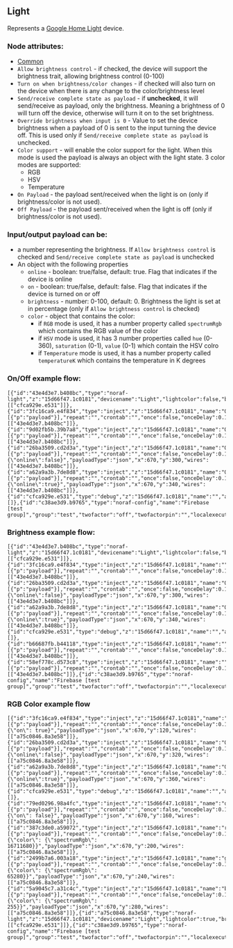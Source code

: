 ## Light

Represents a [Google Home Light](https://developers.google.com/assistant/smarthome/guides/light) device.

### Node attributes:
- [Common](../common.md)
- `Allow brightness control` - if checked, the device will support the brightness trait, allowing brightness control (0-100)
- `Turn on when brightness/color changes` - if checked will also turn on the device when there is any change to the color/brightness level
- `Send/receive complete state as payload` - if **unchecked**, it will send/receive as payload, only the brightness. Meaning a brightness of 0 will turn off the device, otherwise will turn it on to the set brightness.
- `Override brightness when input is 0` - Value to set the device brightness when a payload of 0 is sent to the input turning the device off. This is used only if `Send/receive complete state as payload` is unchecked.
- `Color support` - will enable the color support for the light. When this mode is used the payload is always an object with the light state. 3 color modes are supported:
  - RGB
  - HSV
  - Temperature
- `On Payload` - the payload sent/received when the light is on (only if brightness/color is not used).
- `Off Payload` - the payload sent/received when the light is off (only if brightness/color is not used).


### Input/output payload can be:
- a number representing the brightness. If `Allow brightness control` is checked and `Send/receive complete state as payload` is unchecked
- An object with the following properties
  - `online` - boolean: true/false, default: true. Flag that indicates if the device is online
  - `on` - boolean: true/false, default: false. Flag that indicates if the device is turned on or off
  - `brightness` - number: 0-100, default: 0. Brightness the light is set at in percentage (only if `Allow brightness control` is checked)
  - `color` - object that contains the color:
    - if `RGB` mode is used, it has a number property called `spectrumRgb` which contains the RGB value of the color
    - if `HSV` mode is used, it has 3 number properties called `hue` (0-360), `saturation` (0-1), `value` (0-1) which contain the HSV colro
    - if `Temperature` mode is used, it has a number property called `temperatureK` which contains the temperature in K degrees


### On/Off example flow:

```
[{"id":"43e4d3e7.b408bc","type":"noraf-light","z":"15d66f47.1c0181","devicename":"Light","lightcolor":false,"brightnesscontrol":false,"commandonlycolor":false,"turnonwhenbrightnesschanges":false,"passthru":false,"statepayload":false,"brightnessoverride":"","roomhint":"","name":"","colortype":"rgb","nora":"c38ae3d9.b9765","topic":"","onvalue":"true","onvalueType":"bool","offvalue":"false","offvalueType":"bool","temperaturemin":"2700","temperaturemax":"5500","twofactor":"off","twofactorpin":"","x":840,"y":280,"wires":[["cfca929e.e531"]]},{"id":"3fc16ca9.e4f834","type":"inject","z":"15d66f47.1c0181","name":"On","props":[{"p":"payload"}],"repeat":"","crontab":"","once":false,"onceDelay":0.1,"topic":"","payload":"true","payloadType":"bool","x":670,"y":220,"wires":[["43e4d3e7.b408bc"]]},{"id":"9d02fb5b.39b7a8","type":"inject","z":"15d66f47.1c0181","name":"Off","props":[{"p":"payload"}],"repeat":"","crontab":"","once":false,"onceDelay":0.1,"topic":"","payload":"false","payloadType":"bool","x":670,"y":260,"wires":[["43e4d3e7.b408bc"]]},{"id":"26ba3509.cd2d3a","type":"inject","z":"15d66f47.1c0181","name":"Offline","props":[{"p":"payload"}],"repeat":"","crontab":"","once":false,"onceDelay":0.1,"topic":"","payload":"{\"online\":false}","payloadType":"json","x":670,"y":300,"wires":[["43e4d3e7.b408bc"]]},{"id":"a62a9a3b.7de8d8","type":"inject","z":"15d66f47.1c0181","name":"Online","props":[{"p":"payload"}],"repeat":"","crontab":"","once":false,"onceDelay":0.1,"topic":"","payload":"{\"online\":true}","payloadType":"json","x":670,"y":340,"wires":[["43e4d3e7.b408bc"]]},{"id":"cfca929e.e531","type":"debug","z":"15d66f47.1c0181","name":"","active":true,"tosidebar":true,"console":false,"tostatus":false,"complete":"false","statusVal":"","statusType":"auto","x":1020,"y":280,"wires":[]},{"id":"c38ae3d9.b9765","type":"noraf-config","name":"Firebase [test group]","group":"test","twofactor":"off","twofactorpin":"","localexecution":true,"structure":""}]
```

### Brightness example flow:
```
[{"id":"43e4d3e7.b408bc","type":"noraf-light","z":"15d66f47.1c0181","devicename":"Light","lightcolor":false,"brightnesscontrol":true,"commandonlycolor":false,"turnonwhenbrightnesschanges":true,"passthru":false,"statepayload":false,"brightnessoverride":"75","roomhint":"","name":"","colortype":"rgb","nora":"c38ae3d9.b9765","topic":"","onvalue":"true","onvalueType":"bool","offvalue":"false","offvalueType":"bool","temperaturemin":"2700","temperaturemax":"5500","twofactor":"off","twofactorpin":"","x":840,"y":280,"wires":[["cfca929e.e531"]]},{"id":"3fc16ca9.e4f834","type":"inject","z":"15d66f47.1c0181","name":"","props":[{"p":"payload"}],"repeat":"","crontab":"","once":false,"onceDelay":0.1,"topic":"","payload":"0","payloadType":"num","x":670,"y":180,"wires":[["43e4d3e7.b408bc"]]},{"id":"26ba3509.cd2d3a","type":"inject","z":"15d66f47.1c0181","name":"Offline","props":[{"p":"payload"}],"repeat":"","crontab":"","once":false,"onceDelay":0.1,"topic":"","payload":"{\"online\":false}","payloadType":"json","x":670,"y":300,"wires":[["43e4d3e7.b408bc"]]},{"id":"a62a9a3b.7de8d8","type":"inject","z":"15d66f47.1c0181","name":"Online","props":[{"p":"payload"}],"repeat":"","crontab":"","once":false,"onceDelay":0.1,"topic":"","payload":"{\"online\":true}","payloadType":"json","x":670,"y":340,"wires":[["43e4d3e7.b408bc"]]},{"id":"cfca929e.e531","type":"debug","z":"15d66f47.1c0181","name":"","active":true,"tosidebar":true,"console":false,"tostatus":false,"complete":"false","statusVal":"","statusType":"auto","x":1020,"y":280,"wires":[]},{"id":"b66687fb.b44118","type":"inject","z":"15d66f47.1c0181","name":"","props":[{"p":"payload"}],"repeat":"","crontab":"","once":false,"onceDelay":0.1,"topic":"","payload":"50","payloadType":"num","x":670,"y":220,"wires":[["43e4d3e7.b408bc"]]},{"id":"58ef778c.d573c8","type":"inject","z":"15d66f47.1c0181","name":"","props":[{"p":"payload"}],"repeat":"","crontab":"","once":false,"onceDelay":0.1,"topic":"","payload":"100","payloadType":"num","x":670,"y":260,"wires":[["43e4d3e7.b408bc"]]},{"id":"c38ae3d9.b9765","type":"noraf-config","name":"Firebase [test group]","group":"test","twofactor":"off","twofactorpin":"","localexecution":true,"structure":""}]
```

### RGB Color example flow
```
[{"id":"3fc16ca9.e4f834","type":"inject","z":"15d66f47.1c0181","name":"on","props":[{"p":"payload"}],"repeat":"","crontab":"","once":false,"onceDelay":0.1,"topic":"","payload":"{\"on\": true}","payloadType":"json","x":670,"y":120,"wires":[["a75c0846.8a3e58"]]},{"id":"26ba3509.cd2d3a","type":"inject","z":"15d66f47.1c0181","name":"Offline","props":[{"p":"payload"}],"repeat":"","crontab":"","once":false,"onceDelay":0.1,"topic":"","payload":"{\"online\":false}","payloadType":"json","x":670,"y":320,"wires":[["a75c0846.8a3e58"]]},{"id":"a62a9a3b.7de8d8","type":"inject","z":"15d66f47.1c0181","name":"Online","props":[{"p":"payload"}],"repeat":"","crontab":"","once":false,"onceDelay":0.1,"topic":"","payload":"{\"online\":true}","payloadType":"json","x":670,"y":360,"wires":[["a75c0846.8a3e58"]]},{"id":"cfca929e.e531","type":"debug","z":"15d66f47.1c0181","name":"","active":true,"tosidebar":true,"console":false,"tostatus":false,"complete":"false","statusVal":"","statusType":"auto","x":1020,"y":280,"wires":[]},{"id":"79ed0296.98a4fc","type":"inject","z":"15d66f47.1c0181","name":"off","props":[{"p":"payload"}],"repeat":"","crontab":"","once":false,"onceDelay":0.1,"topic":"","payload":"{\"on\": false}","payloadType":"json","x":670,"y":160,"wires":[["a75c0846.8a3e58"]]},{"id":"387c3de0.a59072","type":"inject","z":"15d66f47.1c0181","name":"red","props":[{"p":"payload"}],"repeat":"","crontab":"","once":false,"onceDelay":0.1,"topic":"","payload":"{\"color\": {\"spectrumRgb\": 16711680}}","payloadType":"json","x":670,"y":200,"wires":[["a75c0846.8a3e58"]]},{"id":"2499b7a6.003a18","type":"inject","z":"15d66f47.1c0181","name":"green","props":[{"p":"payload"}],"repeat":"","crontab":"","once":false,"onceDelay":0.1,"topic":"","payload":"{\"color\": {\"spectrumRgb\": 65280}}","payloadType":"json","x":670,"y":240,"wires":[["a75c0846.8a3e58"]]},{"id":"5a9045c7.a31c4c","type":"inject","z":"15d66f47.1c0181","name":"blue","props":[{"p":"payload"}],"repeat":"","crontab":"","once":false,"onceDelay":0.1,"topic":"","payload":"{\"color\": {\"spectrumRgb\": 255}}","payloadType":"json","x":670,"y":280,"wires":[["a75c0846.8a3e58"]]},{"id":"a75c0846.8a3e58","type":"noraf-light","z":"15d66f47.1c0181","devicename":"Light","lightcolor":true,"brightnesscontrol":false,"commandonlycolor":false,"turnonwhenbrightnesschanges":true,"passthru":false,"statepayload":true,"brightnessoverride":"","roomhint":"","name":"","colortype":"rgb","nora":"c38ae3d9.b9765","topic":"","onvalue":"true","onvalueType":"bool","offvalue":"false","offvalueType":"bool","temperaturemin":"2700","temperaturemax":"5500","twofactor":"off","twofactorpin":"","x":870,"y":280,"wires":[["cfca929e.e531"]]},{"id":"c38ae3d9.b9765","type":"noraf-config","name":"Firebase [test group]","group":"test","twofactor":"off","twofactorpin":"","localexecution":true,"structure":""}]
```